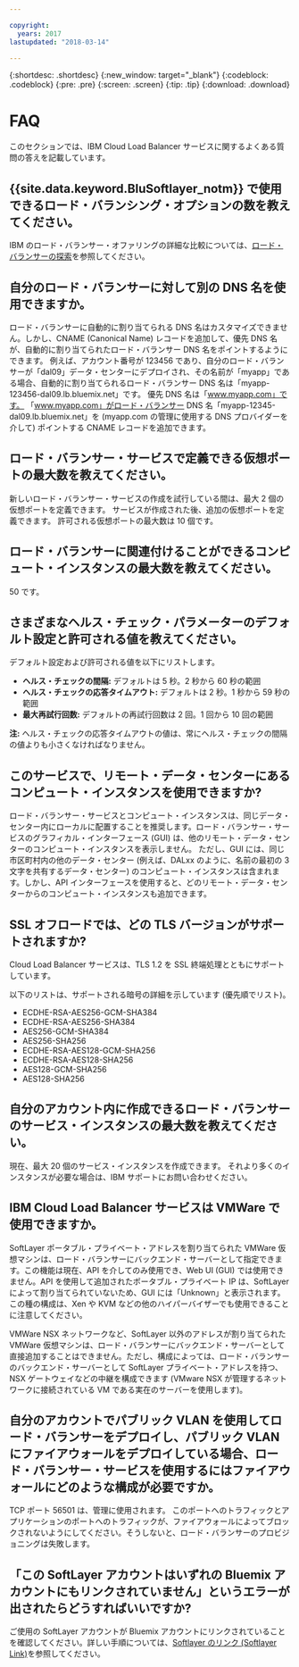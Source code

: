 ```yaml
---

copyright:
  years: 2017
lastupdated: "2018-03-14"

---
```


{:shortdesc: .shortdesc}
{:new_window: target="_blank"}
{:codeblock: .codeblock}
{:pre: .pre}
{:screen: .screen}
{:tip: .tip}
{:download: .download}

# FAQ

このセクションでは、IBM Cloud Load Balancer サービスに関するよくある質問の答えを記載しています。

## {{site.data.keyword.BluSoftlayer_notm}} で使用できるロード・バランシング・オプションの数を教えてください。

IBM のロード・バランサー・オファリングの詳細な比較については、[ロード・バランサーの探索](https://dev-console.bluemix.net/docs/infrastructure/loadbalancer-service/explore-load-balancers.html#explore-load-balancers)を参照してください。

## 自分のロード・バランサーに対して別の DNS 名を使用できますか。

ロード・バランサーに自動的に割り当てられる DNS 名はカスタマイズできません。しかし、CNAME (Canonical Name) レコードを追加して、優先 DNS 名が、自動的に割り当てられたロード・バランサー DNS 名をポイントするようにできます。 例えば、アカウント番号が 123456 であり、自分のロード・バランサーが「dal09」データ・センターにデプロイされ、その名前が「myapp」である場合、自動的に割り当てられるロード・バランサー DNS 名は「myapp-123456-dal09.lb.bluemix.net」です。 優先 DNS 名は「www.myapp.com」です。 「www.myapp.com」がロード・バランサー DNS 名「myapp-12345-dal09.lb.bluemix.net」を (myapp.com の管理に使用する DNS プロバイダーを介して) ポイントする CNAME レコードを追加できます。

## ロード・バランサー・サービスで定義できる仮想ポートの最大数を教えてください。

新しいロード・バランサー・サービスの作成を試行している間は、最大 2 個の仮想ポートを定義できます。 サービスが作成された後、追加の仮想ポートを定義できます。 許可される仮想ポートの最大数は 10 個です。 

## ロード・バランサーに関連付けることができるコンピュート・インスタンスの最大数を教えてください。

50 です。

## さまざまなヘルス・チェック・パラメーターのデフォルト設定と許可される値を教えてください。

デフォルト設定および許可される値を以下にリストします。

* **ヘルス・チェックの間隔:** デフォルトは 5 秒。2 秒から 60 秒の範囲
* **ヘルス・チェックの応答タイムアウト:** デフォルトは 2 秒。1 秒から 59 秒の範囲
* **最大再試行回数:** デフォルトの再試行回数は 2 回。1 回から 10 回の範囲

**注:** ヘルス・チェックの応答タイムアウトの値は、常にヘルス・チェックの間隔の値よりも小さくなければなりません。 

## このサービスで、リモート・データ・センターにあるコンピュート・インスタンスを使用できますか? 

ロード・バランサー・サービスとコンピュート・インスタンスは、同じデータ・センター内にローカルに配置することを推奨します。ロード・バランサー・サービスのグラフィカル・インターフェース (GUI) は、他のリモート・データ・センターのコンピュート・インスタンスを表示しません。 ただし、GUI には、同じ市区町村内の他のデータ・センター (例えば、DALxx のように、名前の最初の 3 文字を共有するデータ・センター) のコンピュート・インスタンスは含まれます。しかし、API インターフェースを使用すると、どのリモート・データ・センターからのコンピュート・インスタンスも追加できます。 

## SSL オフロードでは、どの TLS バージョンがサポートされますか? 

Cloud Load Balancer サービスは、TLS 1.2 を SSL 終端処理とともにサポートしています。 

以下のリストは、サポートされる暗号の詳細を示しています (優先順でリスト)。  

* ECDHE-RSA-AES256-GCM-SHA384
* ECDHE-RSA-AES256-SHA384
* AES256-GCM-SHA384
* AES256-SHA256
* ECDHE-RSA-AES128-GCM-SHA256
* ECDHE-RSA-AES128-SHA256
* AES128-GCM-SHA256
* AES128-SHA256

## 自分のアカウント内に作成できるロード・バランサーのサービス・インスタンスの最大数を教えてください。 

現在、最大 20 個のサービス・インスタンスを作成できます。 それより多くのインスタンスが必要な場合は、IBM サポートにお問い合わせください。 

## IBM Cloud Load Balancer サービスは VMWare で使用できますか。 

SoftLayer ポータブル・プライベート・アドレスを割り当てられた VMWare 仮想マシンは、ロード・バランサーにバックエンド・サーバーとして指定できます。この機能は現在、API を介してのみ使用でき、Web UI (GUI) では使用できません。API を使用して追加されたポータブル・プライベート IP は、SoftLayer によって割り当てられていないため、GUI には「Unknown」と表示されます。この種の構成は、Xen や KVM などの他のハイパーバイザーでも使用できることに注意してください。

VMWare NSX ネットワークなど、SoftLayer 以外のアドレスが割り当てられた VMWare 仮想マシンは、ロード・バランサーにバックエンド・サーバーとして直接追加することはできません。ただし、構成によっては、ロード・バランサーのバックエンド・サーバーとして SoftLayer プライベート・アドレスを持つ、NSX ゲートウェイなどの中継を構成できます (VMware NSX が管理するネットワークに接続されている VM である実在のサーバーを使用します)。

## 自分のアカウントでパブリック VLAN を使用してロード・バランサーをデプロイし、パブリック VLAN にファイアウォールをデプロイしている場合、ロード・バランサー・サービスを使用するにはファイアウォールにどのような構成が必要ですか。

TCP ポート 56501 は、管理に使用されます。 このポートへのトラフィックとアプリケーションのポートへのトラフィックが、ファイアウォールによってブロックされないようにしてください。そうしないと、ロード・バランサーのプロビジョニングは失敗します。

## 「この SoftLayer アカウントはいずれの Bluemix アカウントにもリンクされていません」というエラーが出されたらどうすればいいですか?

ご使用の SoftLayer アカウントが Bluemix アカウントにリンクされていることを確認してください。詳しい手順については、[Softlayer のリンク (Softlayer Link)](https://console.bluemix.net/docs/account/softlayerlink.html#switching-to-ibmid)を参照してください。
